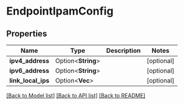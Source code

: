 # EndpointIpamConfig

## Properties

Name | Type | Description | Notes
------------ | ------------- | ------------- | -------------
**ipv4_address** | Option<**String**> |  | [optional]
**ipv6_address** | Option<**String**> |  | [optional]
**link_local_ips** | Option<**Vec<String>**> |  | [optional]

[[Back to Model list]](../README.md#documentation-for-models) [[Back to API list]](../README.md#documentation-for-api-endpoints) [[Back to README]](../README.md)


